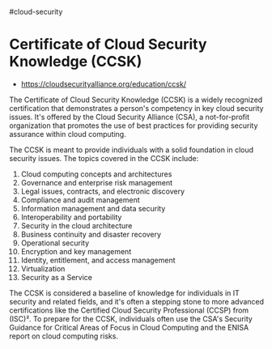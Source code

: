 #cloud-security 

# Certificate of Cloud Security Knowledge (CCSK)

- https://cloudsecurityalliance.org/education/ccsk/

The Certificate of Cloud Security Knowledge (CCSK) is a widely recognized certification that demonstrates a person's competency in key cloud security issues. It's offered by the Cloud Security Alliance (CSA), a not-for-profit organization that promotes the use of best practices for providing security assurance within cloud computing.

The CCSK is meant to provide individuals with a solid foundation in cloud security issues. The topics covered in the CCSK include:

1. Cloud computing concepts and architectures
2. Governance and enterprise risk management
3. Legal issues, contracts, and electronic discovery
4. Compliance and audit management
5. Information management and data security
6. Interoperability and portability
7. Security in the cloud architecture
8. Business continuity and disaster recovery
9. Operational security
10. Encryption and key management
11. Identity, entitlement, and access management
12. Virtualization
13. Security as a Service

The CCSK is considered a baseline of knowledge for individuals in IT security and related fields, and it's often a stepping stone to more advanced certifications like the Certified Cloud Security Professional (CCSP) from (ISC)². To prepare for the CCSK, individuals often use the CSA's Security Guidance for Critical Areas of Focus in Cloud Computing and the ENISA report on cloud computing risks.
